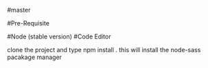 #master

#Pre-Requisite

#Node (stable version)
#Code Editor

clone the project and type npm install . this will install the node-sass pacakage manager
